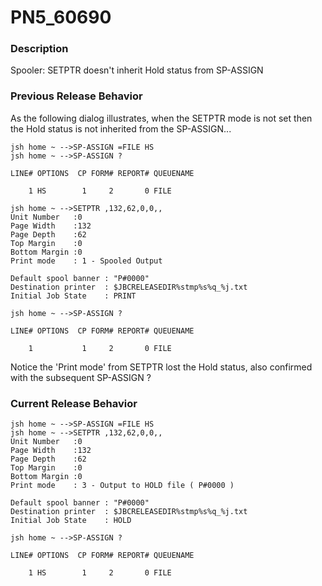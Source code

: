 # PN5_60690

<PageHeader />

### Description

Spooler: SETPTR doesn't inherit Hold status from SP-ASSIGN



### Previous Release Behavior

As the following dialog illustrates, when the SETPTR mode is not set then the Hold status is not inherited from the SP-ASSIGN...

```
jsh home ~ -->SP-ASSIGN =FILE HS
jsh home ~ -->SP-ASSIGN ?

LINE# OPTIONS  CP FORM# REPORT# QUEUENAME

    1 HS        1     2       0 FILE

jsh home ~ -->SETPTR ,132,62,0,0,,
Unit Number   :0
Page Width    :132
Page Depth    :62
Top Margin    :0
Bottom Margin :0
Print mode    : 1 - Spooled Output

Default spool banner : "P#0000"
Destination printer  : $JBCRELEASEDIR%stmp%s%q_%j.txt
Initial Job State    : PRINT

jsh home ~ -->SP-ASSIGN ?

LINE# OPTIONS  CP FORM# REPORT# QUEUENAME

    1           1     2       0 FILE
```

Notice the 'Print mode' from SETPTR lost the Hold status, also confirmed with the subsequent SP-ASSIGN ?



### Current Release Behavior

```
jsh home ~ -->SP-ASSIGN =FILE HS
jsh home ~ -->SETPTR ,132,62,0,0,,
Unit Number   :0
Page Width    :132
Page Depth    :62
Top Margin    :0
Bottom Margin :0
Print mode    : 3 - Output to HOLD file ( P#0000 )

Default spool banner : "P#0000"
Destination printer  : $JBCRELEASEDIR%stmp%s%q_%j.txt
Initial Job State    : HOLD

jsh home ~ -->SP-ASSIGN ?

LINE# OPTIONS  CP FORM# REPORT# QUEUENAME

    1 HS        1     2       0 FILE
```

